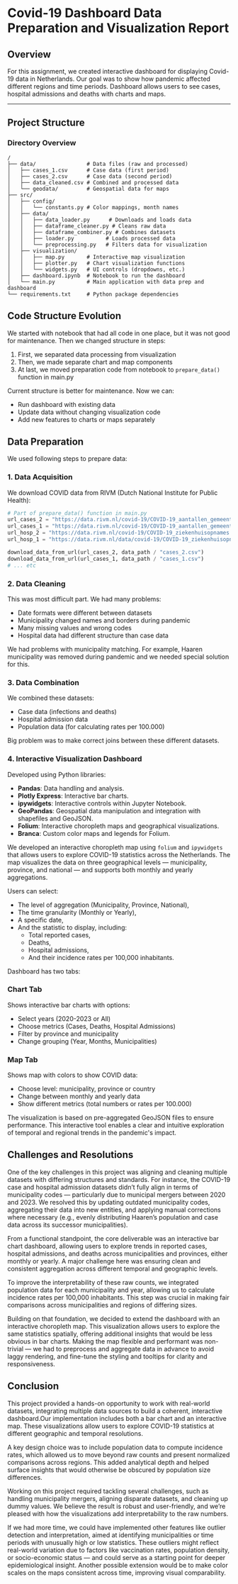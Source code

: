 # Covid-19 Dashboard Data Preparation and Visualization Report

## Overview
For this assignment, we created interactive dashboard for displaying Covid-19 data in Netherlands. Our goal was to show how pandemic affected different regions and time periods. Dashboard allows users to see cases, hospital admissions and deaths with charts and maps.

---

## Project Structure

### **Directory Overview**

```text
/
├── data/                # Data files (raw and processed)
│   ├── cases_1.csv      # Case data (first period)
│   ├── cases_2.csv      # Case data (second period)
│   ├── data_cleaned.csv # Combined and processed data
│   └── geodata/         # Geospatial data for maps
├── src/
│   ├── config/
│   │   └── constants.py # Color mappings, month names
│   ├── data/
│   │   ├── data_loader.py      # Downloads and loads data
│   │   ├── dataframe_cleaner.py # Cleans raw data
│   │   ├── dataframe_combiner.py # Combines datasets
│   │   ├── loader.py          # Loads processed data
│   │   └── preprocessing.py   # Filters data for visualization
│   ├── visualization/
│   │   ├── map.py       # Interactive map visualization
│   │   ├── plotter.py   # Chart visualization functions
│   │   └── widgets.py   # UI controls (dropdowns, etc.)
│   ├── dashboard.ipynb  # Notebook to run the dashboard
│   └── main.py          # Main application with data prep and dashboard
└── requirements.txt     # Python package dependencies
```

## Code Structure Evolution

We started with notebook that had all code in one place, but it was not good for maintenance. Then we changed structure in steps:

1. First, we separated data processing from visualization
2. Then, we made separate chart and map components
3. At last, we moved preparation code from notebook to `prepare_data()` function in main.py

Current structure is better for maintenance. Now we can:
- Run dashboard with existing data
- Update data without changing visualization code
- Add new features to charts or maps separately

## Data Preparation

We used following steps to prepare data:

### 1. Data Acquisition
We download COVID data from RIVM (Dutch National Institute for Public Health):
```python
# Part of prepare_data() function in main.py
url_cases_2 = "https://data.rivm.nl/covid-19/COVID-19_aantallen_gemeente_per_dag.csv"
url_cases_1 = "https://data.rivm.nl/covid-19/COVID-19_aantallen_gemeente_per_dag_tm_03102021.csv"
url_hosp_2 = "https://data.rivm.nl/covid-19/COVID-19_ziekenhuisopnames.csv"
url_hosp_1 = "https://data.rivm.nl/data/covid-19/COVID-19_ziekenhuisopnames_tm_03102021.csv"

download_data_from_url(url_cases_2, data_path / "cases_2.csv")
download_data_from_url(url_cases_1, data_path / "cases_1.csv")
# ... etc
```

### 2. Data Cleaning
This was most difficult part. We had many problems:
- Date formats were different between datasets
- Municipality changed names and borders during pandemic
- Many missing values and wrong codes
- Hospital data had different structure than case data

We had problems with municipality matching. For example, Haaren municipality was removed during pandemic and we needed special solution for this.

### 3. Data Combination
We combined these datasets:
- Case data (infections and deaths)
- Hospital admission data
- Population data (for calculating rates per 100.000)

Big problem was to make correct joins between these different datasets.

### 4. Interactive Visualization Dashboard
Developed using Python libraries:
- **Pandas**: Data handling and analysis.
- **Plotly Express**: Interactive bar charts.
- **ipywidgets**: Interactive controls within Jupyter Notebook.
- **GeoPandas**: Geospatial data manipulation and integration with shapefiles and GeoJSON.
- **Folium**: Interactive choropleth maps and geographical visualizations.
- **Branca**: Custom color maps and legends for Folium.

We developed an interactive choropleth map using `folium` and `ipywidgets` that allows users to explore COVID-19 statistics across the Netherlands. The map visualizes the data on three geographical levels — municipality, province, and national — and supports both monthly and yearly aggregations.

Users can select:
- The level of aggregation (Municipality, Province, National),
- The time granularity (Monthly or Yearly),
- A specific date,
- And the statistic to display, including:
  - Total reported cases,
  - Deaths,
  - Hospital admissions,
  - And their incidence rates per 100,000 inhabitants.

Dashboard has two tabs:

### Chart Tab
Shows interactive bar charts with options:
- Select years (2020-2023 or All)
- Choose metrics (Cases, Deaths, Hospital Admissions)
- Filter by province and municipality
- Change grouping (Year, Months, Municipalities)

### Map Tab
Shows map with colors to show COVID data:
- Choose level: municipality, province or country
- Change between monthly and yearly data
- Show different metrics (total numbers or rates per 100.000)

The visualization is based on pre-aggregated GeoJSON files to ensure performance. This interactive tool enables a clear and intuitive exploration of temporal and regional trends in the pandemic's impact.


## Challenges and Resolutions
One of the key challenges in this project was aligning and cleaning multiple datasets with differing structures and standards. For instance, the COVID-19 case and hospital admission datasets didn’t fully align in terms of municipality codes — particularly due to municipal mergers between 2020 and 2023. We resolved this by updating outdated municipality codes, aggregating their data into new entities, and applying manual corrections where necessary (e.g., evenly distributing Haaren’s population and case data across its successor municipalities).

From a functional standpoint, the core deliverable was an interactive bar chart dashboard, allowing users to explore trends in reported cases, hospital admissions, and deaths across municipalities and provinces, either monthly or yearly. A major challenge here was ensuring clean and consistent aggregation across different temporal and geographic levels.

To improve the interpretability of these raw counts, we integrated population data for each municipality and year, allowing us to calculate incidence rates per 100,000 inhabitants. This step was crucial in making fair comparisons across municipalities and regions of differing sizes.

Building on that foundation, we decided to extend the dashboard with an interactive choropleth map. This visualization allows users to explore the same statistics spatially, offering additional insights that would be less obvious in bar charts. Making the map flexible and performant was non-trivial — we had to preprocess and aggregate data in advance to avoid laggy rendering, and fine-tune the styling and tooltips for clarity and responsiveness.

## Conclusion
This project provided a hands-on opportunity to work with real-world datasets, integrating multiple data sources to build a coherent, interactive dashboard.Our implementation includes both a bar chart and an interactive map. These visualizations allow users to explore COVID-19 statistics at different geographic and temporal resolutions.

A key design choice was to include population data to compute incidence rates, which allowed us to move beyond raw counts and present normalized comparisons across regions. This added analytical depth and helped surface insights that would otherwise be obscured by population size differences.

Working on this project required tackling several challenges, such as handling municipality mergers, aligning disparate datasets, and cleaning up dummy values. We believe the result is robust and user-friendly, and we’re pleased with how the visualizations add interpretability to the raw numbers.

If we had more time, we could have implemented other features like outlier detection and interpretation, aimed at identifying municipalities or time periods with unusually high or low statistics. These outliers might reflect real-world variation due to factors like vaccination rates, population density, or socio-economic status — and could serve as a starting point for deeper epidemiological insight. Another possible extension would be to make color scales on the maps consistent across time, improving visual comparability.
